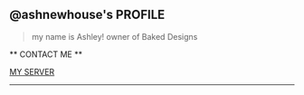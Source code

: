 ##  @ashnewhouse's PROFILE

>  my name is Ashley!
>  owner of Baked Designs

** CONTACT ME **

[MY SERVER](https://discord.gg/nnFh7k63Jn)

*******

<!---
ashnewhouse/ashnewhouse is a ✨ special ✨ repository because its `README.md` (this file) appears on your GitHub profile.
You can click the Preview link to take a look at your changes.
--->
